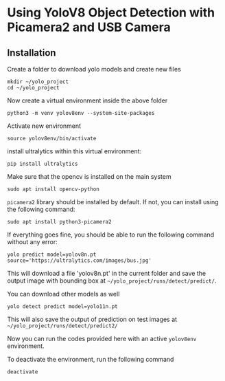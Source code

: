 # Using YoloV8 Object Detection with Picamera2 and USB Camera

## Installation

Create a folder to download yolo models and create new files
```
mkdir ~/yolo_project
cd ~/yolo_project
```
Now create a virtual environment inside the above folder
```
python3 -m venv yolov8env --system-site-packages
```
Activate new environment
```
source yolov8env/bin/activate
```
install ultralytics within this virtual environment:
```
pip install ultralytics
```
Make sure that the opencv is installed on the main system
```
sudo apt install opencv-python
```
`picamera2` library should be installed by default. If not, you can install using the following command:
```
sudo apt install python3-picamera2
```
If everything goes fine, you should be able to run the following command without any error:
```
yolo predict model=yolov8n.pt source='https://ultralytics.com/images/bus.jpg'
```
This will download a file 'yolov8n.pt' in the current folder and save the output image 
with bounding box at `~/yolo_project/runs/detect/predict/`.

You can download other models as well
```
yolo detect predict model=yolo11n.pt
```
This will also save the output of prediction on test images at `~/yolo_project/runs/detect/predict2/`

Now you can run the codes provided here with an active `yolov8env` environment.

To deactivate the environment, run the following command

```
deactivate
```

